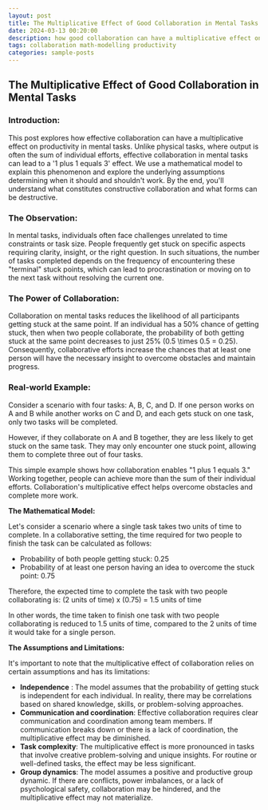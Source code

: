 ```yaml
---
layout: post
title: The Multiplicative Effect of Good Collaboration in Mental Tasks
date: 2024-03-13 00:20:00
description: how good collaboration can have a multiplicative effect on productivity in certain mental tasks
tags: collaboration math-modelling productivity
categories: sample-posts
---
```


## The Multiplicative Effect of Good Collaboration in Mental Tasks

### Introduction:
This post explores how effective collaboration can have a multiplicative effect on productivity in mental tasks. 
Unlike physical tasks, where output is often the sum of individual efforts, effective collaboration in mental tasks can lead to a '1 plus 1 equals 3' effect. 
We use a mathematical model to explain this phenomenon and explore the underlying assumptions determining when it should and shouldn't work. 
By the end, you'll understand what constitutes constructive collaboration and what forms can be destructive. 

### The Observation:

In mental tasks, individuals often face challenges unrelated to time constraints or task size. 
People frequently get stuck on specific aspects requiring clarity, insight, or the right question. 
In such situations, the number of tasks completed depends on the frequency of encountering these "terminal" stuck points, which can lead to procrastination or moving on to the next task without resolving the current one.

### The Power of Collaboration:
Collaboration on mental tasks reduces the likelihood of all participants getting stuck at the same point. If an individual has a 50% chance of getting stuck, then when two people collaborate, the probability of both getting stuck at the same point decreases to just 25% (0.5 \times 0.5 = 0.25). Consequently, collaborative efforts increase the chances that at least one person will have the necessary insight to overcome obstacles and maintain progress.

###  Real-world Example:
Consider a scenario with four tasks: A, B, C, and D. If one person works on A and B while another works on C and D, and each gets stuck on one task, only two tasks will be completed.

However, if they collaborate on A and B together, they are less likely to get stuck on the same task. They may only encounter one stuck point, allowing them to complete three out of four tasks.

This simple example shows how collaboration enables "1 plus 1 equals 3." Working together, people can achieve more than the sum of their individual efforts. Collaboration's multiplicative effect helps overcome obstacles and complete more work.

**The Mathematical Model:** 

Let's consider a scenario where a single task takes two units of time to complete. In a collaborative setting, the time required for two people to finish the task can be calculated as follows:

- Probability of both people getting stuck: 0.25
- Probability of at least one person having an idea to overcome the stuck point: 0.75

Therefore, the expected time to complete the task with two people collaborating is:
(2 units of time) x (0.75) = 1.5 units of time

In other words, the time taken to finish one task with two people collaborating
is reduced to 1.5 units of time, compared to the 2 units of time it would take
for a single person.

**The Assumptions and Limitations:**

It's important to note that the multiplicative effect of collaboration relies on certain assumptions and has its limitations:

- **Independence** : The model assumes that the probability of getting stuck is independent for each individual. In reality, there may be correlations based on shared knowledge, skills, or problem-solving approaches.
- **Communication and coordination**: Effective collaboration requires clear communication and coordination among team members. If communication breaks down or there is a lack of coordination, the multiplicative effect may be diminished.
- **Task complexity**: The multiplicative effect is more pronounced in tasks that involve creative problem-solving and unique insights. For routine or well-defined tasks, the effect may be less significant.
- **Group dynamics**: The model assumes a positive and productive group dynamic. If there are conflicts, power imbalances, or a lack of psychological safety, collaboration may be hindered, and the multiplicative effect may not materialize.
